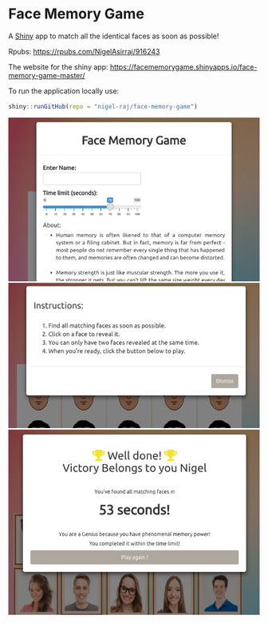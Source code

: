 #  Face Memory Game

A [Shiny](https://github.com/rstudio/shiny) app to match all the identical faces as soon as possible!

Rpubs: https://rpubs.com/NigelAsirraj/916243

The website for the shiny app: https://facememorygame.shinyapps.io/face-memory-game-master/

To run the application locally use:

```r
shiny::runGitHub(repo = "nigel-raj/face-memory-game")
```

![](intro.png)
![](gameinstructions.png)
![](score.png)

